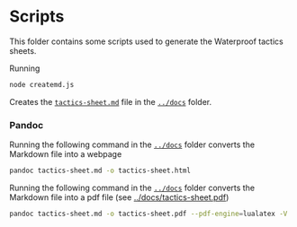 # Scripts

This folder contains some scripts used to generate the Waterproof tactics sheets.

Running 
```bash
node createmd.js
```
Creates the [`tactics-sheet.md`](../docs/tactics-sheet.md) file in the [`../docs`](../docs) folder. 

### Pandoc
Running the following command in the [`../docs`](../docs) folder converts the Markdown file into a webpage
```bash
pandoc tactics-sheet.md -o tactics-sheet.html
```

Running the following command in the [`../docs`](../docs) folder converts the Markdown file into a pdf file (see [../docs/tactics-sheet.pdf](../docs/tactics-sheet.pdf))
```bash
pandoc tactics-sheet.md -o tactics-sheet.pdf --pdf-engine=lualatex -V 'monofont:DejaVu Sans Mono' -V 'mainfont:DejaVu Sans'
```